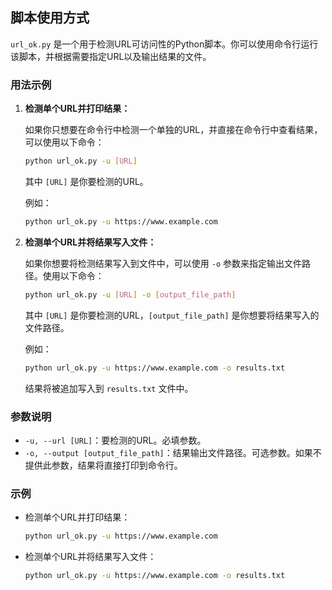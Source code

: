 ## 脚本使用方式

`url_ok.py` 是一个用于检测URL可访问性的Python脚本。你可以使用命令行运行该脚本，并根据需要指定URL以及输出结果的文件。

### 用法示例

1. **检测单个URL并打印结果：**

   如果你只想要在命令行中检测一个单独的URL，并直接在命令行中查看结果，可以使用以下命令：

   ```sh
   python url_ok.py -u [URL]
   ```

   其中 `[URL]` 是你要检测的URL。

   例如：

   ```sh
   python url_ok.py -u https://www.example.com
   ```

2. **检测单个URL并将结果写入文件：**

   如果你想要将检测结果写入到文件中，可以使用 `-o` 参数来指定输出文件路径。使用以下命令：

   ```sh
   python url_ok.py -u [URL] -o [output_file_path]
   ```

   其中 `[URL]` 是你要检测的URL，`[output_file_path]` 是你想要将结果写入的文件路径。

   例如：

   ```sh
   python url_ok.py -u https://www.example.com -o results.txt
   ```

   结果将被追加写入到 `results.txt` 文件中。

### 参数说明

- `-u, --url [URL]`：要检测的URL。必填参数。
- `-o, --output [output_file_path]`：结果输出文件路径。可选参数。如果不提供此参数，结果将直接打印到命令行。

### 示例

- 检测单个URL并打印结果：

  ```sh
  python url_ok.py -u https://www.example.com
  ```

- 检测单个URL并将结果写入文件：

  ```sh
  python url_ok.py -u https://www.example.com -o results.txt
  ```
